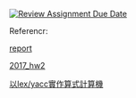 [![Review Assignment Due Date](https://classroom.github.com/assets/deadline-readme-button-24ddc0f5d75046c5622901739e7c5dd533143b0c8e959d652212380cedb1ea36.svg)](https://classroom.github.com/a/WJCJpGY2)

Referencr:

[report](https://hackmd.io/@chungmin-yu/compiler_hw2)

[2017_hw2](https://github.com/rapirent/compiler_hw2)

[以lex/yacc實作算式計算機](https://good-ed.blogspot.com/2010/04/lexyacc.html)
